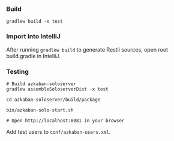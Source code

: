 ### Build
```
gradlew build -x test
```

### Import into IntelliJ
After running `gradlew build` to generate Restli sources, open root build.gradle in IntelliJ.

### Testing

```
# Build azkaban-soloserver
gradlew assembleSoloserverDist -x test

cd azkaban-soloserver/build/package

bin/azkaban-solo-start.sh

# Open http://localhost:8081 in your browser
```

Add test users to `conf/azkaban-users.xml`.